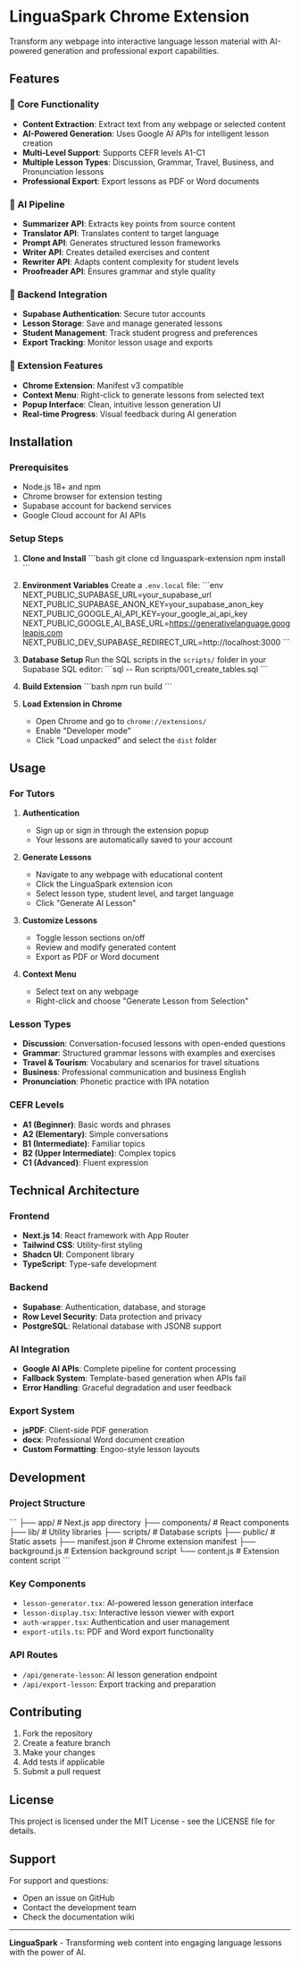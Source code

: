 # LinguaSpark Chrome Extension

Transform any webpage into interactive language lesson material with AI-powered generation and professional export capabilities.

## Features

### 🎯 Core Functionality
- **Content Extraction**: Extract text from any webpage or selected content
- **AI-Powered Generation**: Uses Google AI APIs for intelligent lesson creation
- **Multi-Level Support**: Supports CEFR levels A1-C1
- **Multiple Lesson Types**: Discussion, Grammar, Travel, Business, and Pronunciation lessons
- **Professional Export**: Export lessons as PDF or Word documents

### 🤖 AI Pipeline
- **Summarizer API**: Extracts key points from source content
- **Translator API**: Translates content to target language
- **Prompt API**: Generates structured lesson frameworks
- **Writer API**: Creates detailed exercises and content
- **Rewriter API**: Adapts content complexity for student levels
- **Proofreader API**: Ensures grammar and style quality

### 🔐 Backend Integration
- **Supabase Authentication**: Secure tutor accounts
- **Lesson Storage**: Save and manage generated lessons
- **Student Management**: Track student progress and preferences
- **Export Tracking**: Monitor lesson usage and exports

### 📱 Extension Features
- **Chrome Extension**: Manifest v3 compatible
- **Context Menu**: Right-click to generate lessons from selected text
- **Popup Interface**: Clean, intuitive lesson generation UI
- **Real-time Progress**: Visual feedback during AI generation

## Installation

### Prerequisites
- Node.js 18+ and npm
- Chrome browser for extension testing
- Supabase account for backend services
- Google Cloud account for AI APIs

### Setup Steps

1. **Clone and Install**
   \`\`\`bash
   git clone <repository-url>
   cd linguaspark-extension
   npm install
   \`\`\`

2. **Environment Variables**
   Create a `.env.local` file:
   \`\`\`env
   NEXT_PUBLIC_SUPABASE_URL=your_supabase_url
   NEXT_PUBLIC_SUPABASE_ANON_KEY=your_supabase_anon_key
   NEXT_PUBLIC_GOOGLE_AI_API_KEY=your_google_ai_api_key
   NEXT_PUBLIC_GOOGLE_AI_BASE_URL=https://generativelanguage.googleapis.com
   NEXT_PUBLIC_DEV_SUPABASE_REDIRECT_URL=http://localhost:3000
   \`\`\`

3. **Database Setup**
   Run the SQL scripts in the `scripts/` folder in your Supabase SQL editor:
   \`\`\`sql
   -- Run scripts/001_create_tables.sql
   \`\`\`

4. **Build Extension**
   \`\`\`bash
   npm run build
   \`\`\`

5. **Load Extension in Chrome**
   - Open Chrome and go to `chrome://extensions/`
   - Enable "Developer mode"
   - Click "Load unpacked" and select the `dist` folder

## Usage

### For Tutors

1. **Authentication**
   - Sign up or sign in through the extension popup
   - Your lessons are automatically saved to your account

2. **Generate Lessons**
   - Navigate to any webpage with educational content
   - Click the LinguaSpark extension icon
   - Select lesson type, student level, and target language
   - Click "Generate AI Lesson"

3. **Customize Lessons**
   - Toggle lesson sections on/off
   - Review and modify generated content
   - Export as PDF or Word document

4. **Context Menu**
   - Select text on any webpage
   - Right-click and choose "Generate Lesson from Selection"

### Lesson Types

- **Discussion**: Conversation-focused lessons with open-ended questions
- **Grammar**: Structured grammar lessons with examples and exercises
- **Travel & Tourism**: Vocabulary and scenarios for travel situations
- **Business**: Professional communication and business English
- **Pronunciation**: Phonetic practice with IPA notation

### CEFR Levels

- **A1 (Beginner)**: Basic words and phrases
- **A2 (Elementary)**: Simple conversations
- **B1 (Intermediate)**: Familiar topics
- **B2 (Upper Intermediate)**: Complex topics
- **C1 (Advanced)**: Fluent expression

## Technical Architecture

### Frontend
- **Next.js 14**: React framework with App Router
- **Tailwind CSS**: Utility-first styling
- **Shadcn UI**: Component library
- **TypeScript**: Type-safe development

### Backend
- **Supabase**: Authentication, database, and storage
- **Row Level Security**: Data protection and privacy
- **PostgreSQL**: Relational database with JSONB support

### AI Integration
- **Google AI APIs**: Complete pipeline for content processing
- **Fallback System**: Template-based generation when APIs fail
- **Error Handling**: Graceful degradation and user feedback

### Export System
- **jsPDF**: Client-side PDF generation
- **docx**: Professional Word document creation
- **Custom Formatting**: Engoo-style lesson layouts

## Development

### Project Structure
\`\`\`
├── app/                    # Next.js app directory
├── components/            # React components
├── lib/                   # Utility libraries
├── scripts/              # Database scripts
├── public/               # Static assets
├── manifest.json         # Chrome extension manifest
├── background.js         # Extension background script
└── content.js           # Extension content script
\`\`\`

### Key Components
- `lesson-generator.tsx`: AI-powered lesson generation interface
- `lesson-display.tsx`: Interactive lesson viewer with export
- `auth-wrapper.tsx`: Authentication and user management
- `export-utils.ts`: PDF and Word export functionality

### API Routes
- `/api/generate-lesson`: AI lesson generation endpoint
- `/api/export-lesson`: Export tracking and preparation

## Contributing

1. Fork the repository
2. Create a feature branch
3. Make your changes
4. Add tests if applicable
5. Submit a pull request

## License

This project is licensed under the MIT License - see the LICENSE file for details.

## Support

For support and questions:
- Open an issue on GitHub
- Contact the development team
- Check the documentation wiki

---

**LinguaSpark** - Transforming web content into engaging language lessons with the power of AI.
